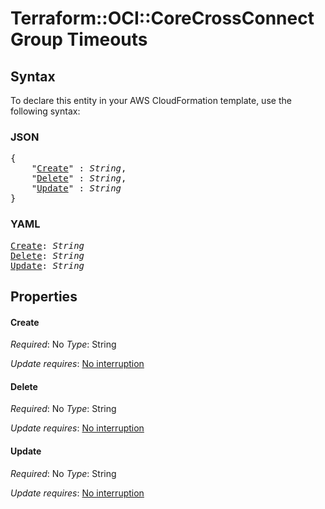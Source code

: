 # Terraform::OCI::CoreCrossConnectGroup Timeouts

## Syntax

To declare this entity in your AWS CloudFormation template, use the following syntax:

### JSON

<pre>
{
    "<a href="#create" title="Create">Create</a>" : <i>String</i>,
    "<a href="#delete" title="Delete">Delete</a>" : <i>String</i>,
    "<a href="#update" title="Update">Update</a>" : <i>String</i>
}
</pre>

### YAML

<pre>
<a href="#create" title="Create">Create</a>: <i>String</i>
<a href="#delete" title="Delete">Delete</a>: <i>String</i>
<a href="#update" title="Update">Update</a>: <i>String</i>
</pre>

## Properties

#### Create

_Required_: No
_Type_: String

_Update requires_: [No interruption](https://docs.aws.amazon.com/AWSCloudFormation/latest/UserGuide/using-cfn-updating-stacks-update-behaviors.html#update-no-interrupt)

#### Delete

_Required_: No
_Type_: String

_Update requires_: [No interruption](https://docs.aws.amazon.com/AWSCloudFormation/latest/UserGuide/using-cfn-updating-stacks-update-behaviors.html#update-no-interrupt)

#### Update

_Required_: No
_Type_: String

_Update requires_: [No interruption](https://docs.aws.amazon.com/AWSCloudFormation/latest/UserGuide/using-cfn-updating-stacks-update-behaviors.html#update-no-interrupt)

